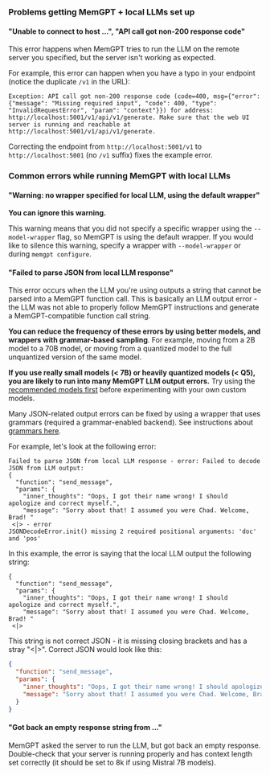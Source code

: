 ### Problems getting MemGPT + local LLMs set up

#### "Unable to connect to host ...", "API call got non-200 response code"

This error happens when MemGPT tries to run the LLM on the remote server you specified, but the server isn't working as expected.

For example, this error can happen when you have a typo in your endpoint (notice the duplicate `/v1` in the URL):
```text
Exception: API call got non-200 response code (code=400, msg={"error": {"message": "Missing required input", "code": 400, "type": "InvalidRequestError", "param": "context"}}) for address: http://localhost:5001/v1/api/v1/generate. Make sure that the web UI server is running and reachable at http://localhost:5001/v1/api/v1/generate.
```

Correcting the endpoint from `http://localhost:5001/v1` to `http://localhost:5001` (no `/v1` suffix) fixes the example error.

### Common errors while running MemGPT with local LLMs

#### "Warning: no wrapper specified for local LLM, using the default wrapper"

**You can ignore this warning.**

This warning means that you did not specify a specific wrapper using the `--model-wrapper` flag, so MemGPT is using the default wrapper. If you would like to silence this warning, specify a wrapper with `--model-wrapper` or during `memgpt configure`.

#### "Failed to parse JSON from local LLM response"

This error occurs when the LLM you're using outputs a string that cannot be parsed into a MemGPT function call. This is basically an LLM output error - the LLM was not able to properly follow MemGPT instructions and generate a MemGPT-compatible function call string.

**You can reduce the frequency of these errors by using better models, and wrappers with grammar-based sampling**. For example, moving from a 2B model to a 70B model, or moving from a quantized model to the full unquantized version of the same model.

**If you use really small models (< 7B) or heavily quantized models (< Q5), you are likely to run into many MemGPT LLM output errors.** Try using the [recommended models first](../local_llm) before experimenting with your own custom models.

Many JSON-related output errors can be fixed by using a wrapper that uses grammars (required a grammar-enabled backend). See instructions about [grammars here](../local_llm).

For example, let's look at the following error:
```text
Failed to parse JSON from local LLM response - error: Failed to decode JSON from LLM output:
{
  "function": "send_message",
  "params": {
    "inner_thoughts": "Oops, I got their name wrong! I should apologize and correct myself.",
    "message": "Sorry about that! I assumed you were Chad. Welcome, Brad! "
 <|> - error
JSONDecodeError.init() missing 2 required positional arguments: 'doc' and 'pos'
```

In this example, the error is saying that the local LLM output the following string:
```text
{
  "function": "send_message",
  "params": {
    "inner_thoughts": "Oops, I got their name wrong! I should apologize and correct myself.",
    "message": "Sorry about that! I assumed you were Chad. Welcome, Brad! "
 <|>
```

This string is not correct JSON - it is missing closing brackets and has a stray "<|>". Correct JSON would look like this:
```json
{
  "function": "send_message",
  "params": {
    "inner_thoughts": "Oops, I got their name wrong! I should apologize and correct myself.",
    "message": "Sorry about that! I assumed you were Chad. Welcome, Brad! "
  }
}
```

#### "Got back an empty response string from ..."

MemGPT asked the server to run the LLM, but got back an empty response. Double-check that your server is running properly and has context length set correctly (it should be set to 8k if using Mistral 7B models).
